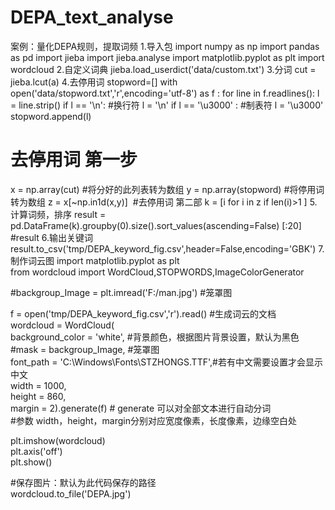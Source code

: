 # DEPA_text_analyse
案例：量化DEPA规则，提取词频
1.导入包
import numpy as np
import pandas as pd 
import jieba
import jieba.analyse
import matplotlib.pyplot as plt
import wordcloud
2.自定义词典
jieba.load_userdict('data/custom.txt')
3.分词
cut = jieba.lcut(a)
4.去停用词
stopword=[]
with open('data/stopword.txt','r',encoding='utf-8') as f :
    for line in f.readlines():
        l = line.strip()
        if l == '\\n':  #换行符
            l = '\n'
        if l == '\\u3000' : #制表符
            l = '\u3000'
        stopword.append(l)
​
# 去停用词 第一步
x = np.array(cut)    #将分好的此列表转为数组
y = np.array(stopword)   #将停用词转为数组
z = x[~np.in1d(x,y)]
​
#去停用词 第二部
k = [i for i in z if len(i)>1 ]
5.计算词频，排序
result = pd.DataFrame(k).groupby(0).size().sort_values(ascending=False) [:20]
#result
6.输出关键词
result.to_csv('tmp/DEPA_keyword_fig.csv',header=False,encoding='GBK')
7.制作词云图
import matplotlib.pyplot as plt  
from wordcloud import WordCloud,STOPWORDS,ImageColorGenerator  
  
#backgroup_Image = plt.imread('F:/man.jpg') #笼罩图  
  
f = open('tmp/DEPA_keyword_fig.csv','r').read()  #生成词云的文档  
wordcloud = WordCloud(  
        background_color = 'white', #背景颜色，根据图片背景设置，默认为黑色  
        #mask = backgroup_Image, #笼罩图  
        font_path = 'C:\Windows\Fonts\STZHONGS.TTF',#若有中文需要设置才会显示中文  
        width = 1000,  
        height = 860,  
        margin = 2).generate(f) # generate 可以对全部文本进行自动分词  
#参数 width，height，margin分别对应宽度像素，长度像素，边缘空白处  
  
plt.imshow(wordcloud)  
plt.axis('off')  
plt.show()  
  
#保存图片：默认为此代码保存的路径  
wordcloud.to_file('DEPA.jpg') 
